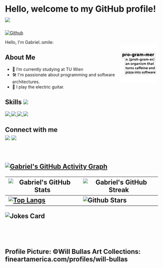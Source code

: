 <h1> Hello, welcome to my GitHub profile!  <img src = "https://raw.githubusercontent.com/MartinHeinz/MartinHeinz/master/wave.gif" width = 30px> </h1>
<p align='center'>
</p>

[![Github](https://img.shields.io/github/followers/Freyness-gd?label=Follow&style=social)](https://github.com/Freyness-gd)

<div size='20px'> Hello, I'm Gabriel.:smile: 
</div>

<img width="25%" align="right" alt="Github" src="https://raw.githubusercontent.com/Freyness-gd/Freyness-gd/master/prog.png" />
<h2> About Me </h2>



- :book: I’m currently studying at TU Wien
- :hammer_and_wrench: I'm passionate about programming and software architectures.
- :guitar: I play the electric guitar.
  

<h2> Skills <img src = "https://media2.giphy.com/media/QssGEmpkyEOhBCb7e1/giphy.gif?cid=ecf05e47a0n3gi1bfqntqmob8g9aid1oyj2wr3ds3mg700bl&rid=giphy.gif" width = 32px> </h2>
<a href= https://github.com/Freyness-gd?tab=repositories&q=&type=&language=python&sort= > <img width ='32px' src ='https://raw.githubusercontent.com/rahulbanerjee26/githubAboutMeGenerator/main/icons/python.svg'> </a>
<a href= https://github.com/Freyness-gd?tab=repositories&q=&type=&language=cpp&sort= > <img width ='32px' src ='https://raw.githubusercontent.com/rahulbanerjee26/githubAboutMeGenerator/main/icons/cpp.svg'> </a>
<a href= https://github.com/Freyness-gd?tab=repositories&q=&type=&language=java&sort= > <img width ='32px' src ='https://raw.githubusercontent.com/rahulbanerjee26/githubAboutMeGenerator/main/icons/java.svg'> </a>
<a href= https://github.com/Freyness-gd?tab=repositories&q=&type=&language=mysql&sort= > <img width ='32px' src ='https://raw.githubusercontent.com/rahulbanerjee26/githubAboutMeGenerator/main/icons/mysql.svg'> </a>

<h2> Connect with me <br>
<a href = 'https://www.linkedin.com/in/gabriel-valentin-dinu/'> <img width = '32px' align= 'center' src="https://raw.githubusercontent.com/rahulbanerjee26/githubAboutMeGenerator/main/icons/linked-in-alt.svg"/></a> 
<a href = 'https://www.github.com/Freyness-gd'> <img width = '32px' align= 'center' src="https://raw.githubusercontent.com/rahulbanerjee26/githubAboutMeGenerator/main/icons/github.svg"/></a>
  
<br>
<br>
<br>
  
[![Gabriel's GitHub Activity Graph](https://activity-graph.herokuapp.com/graph?username=Freyness-gd&theme=tokyonight)](https://git.io/praveenscience)

| ![Gabriel's GitHub Stats](https://github-readme-stats.vercel.app/api?username=Freyness-gd&show_icons=true&theme=tokyonight) | ![Gabriel's GitHub Streak](https://github-readme-streak-stats.herokuapp.com/?user=Freyness-gd&theme=tokyonight) |
| --- | --- |
| [![Top Langs](https://github-readme-stats.vercel.app/api/top-langs/?username=Freyness-gd&theme=tokyonight&exclude_repo=database-program)](https://github.com/Freyness-gd/github-readme-stats) | ![Github Stars](https://github-readme-stats.vercel.app/api?username=Freyness-gd&show_icons=true&locale=en&count_private=true&hide_rank=true&custom_title=My%20GitHub%20Stats&disable_animations=true&theme=tokyonight) |


![Jokes Card](https://readme-jokes.vercel.app/api?theme=tokyonight)

<br>
  <br>
  <p>
    Profile Picture: ©Will Bullas Art Collections: fineartamerica.com/profiles/will-bullas
  </p>
